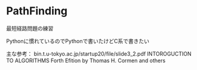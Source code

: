 # PathFinding
最短経路問題の練習

Pythonに慣れているのでPythonで書いたけどC系で書きたい

主な参考：
bin.t.u-tokyo.ac.jp/startup20/file/slide3_2.pdf
INTOROGUCTION TO ALGORITHMS Forth Efition by Thomas H. Cormen and others
